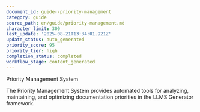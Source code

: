 ```yaml
---
document_id: guide--priority-management
category: guide
source_path: en/guide/priority-management.md
character_limit: 300
last_update: '2025-08-21T13:34:01.921Z'
update_status: auto_generated
priority_score: 95
priority_tier: high
completion_status: completed
workflow_stage: content_generated
---
```

Priority Management System

The Priority Management System provides automated tools for analyzing, maintaining, and optimizing documentation priorities in the LLMS Generator framework.
